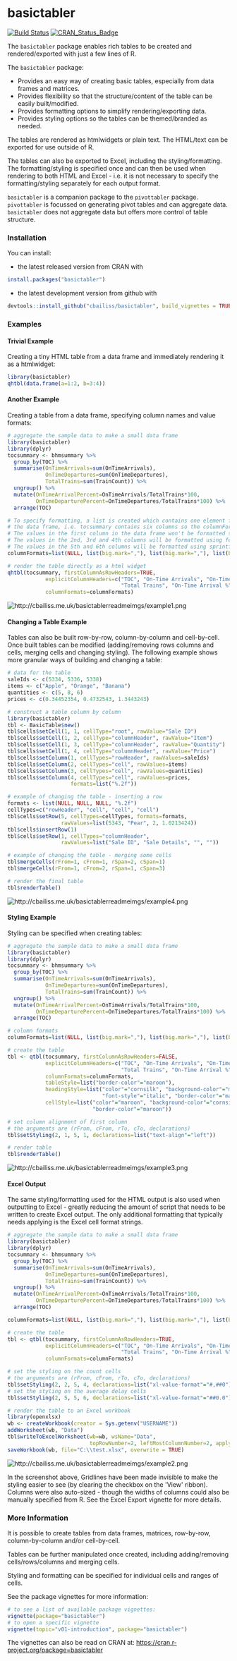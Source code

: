 basictabler
================

[![Build Status](https://travis-ci.org/cbailiss/basictabler.svg?branch=master)](https://travis-ci.org/cbailiss/basictabler) [![CRAN\_Status\_Badge](http://www.r-pkg.org/badges/version/basictabler)](https://cran.r-project.org/package=basictabler)

The `basictabler` package enables rich tables to be created and rendered/exported with just a few lines of R.

The `basictabler` package:

-   Provides an easy way of creating basic tables, especially from data frames and matrices.
-   Provides flexibility so that the structure/content of the table can be easily built/modified.
-   Provides formatting options to simplify rendering/exporting data.
-   Provides styling options so the tables can be themed/branded as needed.

The tables are rendered as htmlwidgets or plain text. The HTML/text can be exported for use outside of R.

The tables can also be exported to Excel, including the styling/formatting. The formatting/styling is specified once and can then be used when rendering to both HTML and Excel - i.e. it is not necessary to specify the formatting/styling separately for each output format.

`basictabler` is a companion package to the `pivottabler` package. `pivottabler` is focussed on generating pivot tables and can aggregate data. `basictabler` does not aggregate data but offers more control of table structure.

### Installation

You can install:

-   the latest released version from CRAN with

``` r
install.packages("basictabler")
```

-   the latest development version from github with

``` r
devtools::install_github("cbailiss/basictabler", build_vignettes = TRUE)
```

### Examples

#### Trivial Example

Creating a tiny HTML table from a data frame and immediately rendering it as a htmlwidget:

``` r
library(basictabler)
qhtbl(data.frame(a=1:2, b=3:4))
```

#### Another Example

Creating a table from a data frame, specifying column names and value formats:

``` r
# aggregate the sample data to make a small data frame
library(basictabler)
library(dplyr)
tocsummary <- bhmsummary %>%
  group_by(TOC) %>%
  summarise(OnTimeArrivals=sum(OnTimeArrivals),
            OnTimeDepartures=sum(OnTimeDepartures),
            TotalTrains=sum(TrainCount)) %>%
  ungroup() %>%
  mutate(OnTimeArrivalPercent=OnTimeArrivals/TotalTrains*100,
         OnTimeDeparturePercent=OnTimeDepartures/TotalTrains*100) %>%
  arrange(TOC)

# To specify formatting, a list is created which contains one element for each column in 
# the data frame, i.e. tocsummary contains six columns so the columnFormats list has six elements.
# The values in the first column in the data frame won't be formatted since NULL has been specified.
# The values in the 2nd, 3rd and 4th columns will be formatted using format(value, big.mark=",")
# The values in the 5th and 6th columns will be formatted using sprintf(value, "%.1f")
columnFormats=list(NULL, list(big.mark=","), list(big.mark=","), list(big.mark=","), "%.1f", "%.1f")

# render the table directly as a html widget
qhtbl(tocsummary, firstColumnAsRowHeaders=TRUE,
            explicitColumnHeaders=c("TOC", "On-Time Arrivals", "On-Time Departures",
                                    "Total Trains", "On-Time Arrival %", "On-Time Departure %"),
            columnFormats=columnFormats)
```

![<http://cbailiss.me.uk/basictablerreadmeimgs/example1.png>](http://cbailiss.me.uk/basictablerreadmeimgs/example1.png)

#### Changing a Table Example

Tables can also be built row-by-row, column-by-column and cell-by-cell. Once built tables can be modified (adding/removing rows columns and cells, merging cells and changing styling). The following example shows more granular ways of building and changing a table:

``` r
# data for the table
saleIds <- c(5334, 5336, 5338)
items <- c("Apple", "Orange", "Banana")
quantities <- c(5, 8, 6)
prices <- c(0.34452354, 0.4732543, 1.3443243)

# construct a table column by column
library(basictabler)
tbl <- BasicTable$new()
tbl$cells$setCell(1, 1, cellType="root", rawValue="Sale ID")
tbl$cells$setCell(1, 2, cellType="columnHeader", rawValue="Item")
tbl$cells$setCell(1, 3, cellType="columnHeader", rawValue="Quantity")
tbl$cells$setCell(1, 4, cellType="columnHeader", rawValue="Price")
tbl$cells$setColumn(1, cellTypes="rowHeader", rawValues=saleIds)
tbl$cells$setColumn(2, cellTypes="cell", rawValues=items)
tbl$cells$setColumn(3, cellTypes="cell", rawValues=quantities)
tbl$cells$setColumn(4, cellTypes="cell", rawValues=prices,
                    formats=list("%.2f"))

# example of changing the table - inserting a row
formats <- list(NULL, NULL, NULL, "%.2f")
cellTypes=c("rowHeader", "cell", "cell", "cell")
tbl$cells$setRow(5, cellTypes=cellTypes, formats=formats, 
                 rawValues=list(5343, "Pear", 2, 1.0213424))
tbl$cells$insertRow(1)
tbl$cells$setRow(1, cellTypes="columnHeader",
                 rawValues=list("Sale ID", "Sale Details", "", ""))

# example of changing the table - merging some cells
tbl$mergeCells(rFrom=1, cFrom=1, rSpan=2, cSpan=1)
tbl$mergeCells(rFrom=1, cFrom=2, rSpan=1, cSpan=3)

# render the final table
tbl$renderTable()
```

![<http://cbailiss.me.uk/basictablerreadmeimgs/example4.png>](http://cbailiss.me.uk/basictablerreadmeimgs/example4.png)

#### Styling Example

Styling can be specified when creating tables:

``` r
# aggregate the sample data to make a small data frame
library(basictabler)
library(dplyr)
tocsummary <- bhmsummary %>%
  group_by(TOC) %>%
  summarise(OnTimeArrivals=sum(OnTimeArrivals),
            OnTimeDepartures=sum(OnTimeDepartures),
            TotalTrains=sum(TrainCount)) %>%
  ungroup() %>%
  mutate(OnTimeArrivalPercent=OnTimeArrivals/TotalTrains*100,
         OnTimeDeparturePercent=OnTimeDepartures/TotalTrains*100) %>%
  arrange(TOC)

# column formats
columnFormats=list(NULL, list(big.mark=","), list(big.mark=","), list(big.mark=","), "%.1f", "%.1f")

# create the table
tbl <- qtbl(tocsummary, firstColumnAsRowHeaders=FALSE,
            explicitColumnHeaders=c("TOC", "On-Time Arrivals", "On-Time Departures",
                                    "Total Trains", "On-Time Arrival %", "On-Time Departure %"),
            columnFormats=columnFormats, 
            tableStyle=list("border-color"="maroon"),
            headingStyle=list("color"="cornsilk", "background-color"="maroon", 
                              "font-style"="italic", "border-color"="maroon"), 
            cellStyle=list("color"="maroon", "background-color"="cornsilk", 
                           "border-color"="maroon"))

# set column alignment of first column
# the arguments are (rFrom, cFrom, rTo, cTo, declarations)
tbl$setStyling(2, 1, 5, 1, declarations=list("text-align"="left"))

# render table
tbl$renderTable()
```

![<http://cbailiss.me.uk/basictablerreadmeimgs/example3.png>](http://cbailiss.me.uk/basictablerreadmeimgs/example3.png)

#### Excel Output

The same styling/formatting used for the HTML output is also used when outputting to Excel - greatly reducing the amount of script that needs to be written to create Excel output. The only additional formatting that typically needs applying is the Excel cell format strings.

``` r
# aggregate the sample data to make a small data frame
library(basictabler)
library(dplyr)
tocsummary <- bhmsummary %>%
  group_by(TOC) %>%
  summarise(OnTimeArrivals=sum(OnTimeArrivals),
            OnTimeDepartures=sum(OnTimeDepartures),
            TotalTrains=sum(TrainCount)) %>%
  ungroup() %>%
  mutate(OnTimeArrivalPercent=OnTimeArrivals/TotalTrains*100,
         OnTimeDeparturePercent=OnTimeDepartures/TotalTrains*100) %>%
  arrange(TOC)

columnFormats=list(NULL, list(big.mark=","), list(big.mark=","), list(big.mark=","), "%.1f", "%.1f")

# create the table
tbl <- qtbl(tocsummary, firstColumnAsRowHeaders=TRUE,
            explicitColumnHeaders=c("TOC", "On-Time Arrivals", "On-Time Departures",
                                    "Total Trains", "On-Time Arrival %", "On-Time Departure %"),
            columnFormats=columnFormats)

# set the styling on the count cells
# the arguments are (rFrom, cFrom, rTo, cTo, declarations)
tbl$setStyling(2, 2, 5, 4, declarations=list("xl-value-format"="#,##0"))
# set the styling on the average delay cells
tbl$setStyling(2, 5, 5, 6, declarations=list("xl-value-format"="##0.0"))

# render the table to an Excel workbook
library(openxlsx)
wb <- createWorkbook(creator = Sys.getenv("USERNAME"))
addWorksheet(wb, "Data")
tbl$writeToExcelWorksheet(wb=wb, wsName="Data", 
                          topRowNumber=2, leftMostColumnNumber=2, applyStyles=TRUE)
saveWorkbook(wb, file="C:\\test.xlsx", overwrite = TRUE)
```

![<http://cbailiss.me.uk/basictablerreadmeimgs/example2.png>](http://cbailiss.me.uk/basictablerreadmeimgs/example2.png)

In the screenshot above, Gridlines have been made invisible to make the styling easier to see (by clearing the checkbox on the 'View' ribbon). Columns were also auto-sized - though the widths of columns could also be manually specified from R. See the Excel Export vignette for more details.

### More Information

It is possible to create tables from data frames, matrices, row-by-row, column-by-column and/or cell-by-cell.

Tables can be further manipulated once created, including adding/removing cells/rows/columns and merging cells.

Styling and formatting can be specified for individual cells and ranges of cells.

See the package vignettes for more information:

``` r
# to see a list of available package vignettes:
vignette(package="basictabler")
# to open a specific vignette
vignette(topic="v01-introduction", package="basictabler")
```

The vignettes can also be read on CRAN at: <https://cran.r-project.org/package=basictabler>
